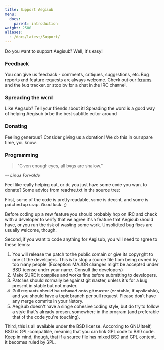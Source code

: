 ```yaml
---
title: Support Aegisub
menu:
  docs:
    parent: introduction
weight: 2500
aliases:
  - /docs/latest/Support/
---
```


Do you want to support Aegisub? Well, it's easy!

### Feedback

You can give us feedback - comments, critiques, suggestions, etc. Bug
reports and feature requests are always welcome. Check out our
[forums](http://forums.aegisub.org) and the [bug
tracker](http://devel.aegisub.org/), or stop by for a chat in the [IRC
channel](irc://irc.rizon.net/aegisub).

### Spreading the word

Like Aegisub? Tell your friends about it! Spreading the word is a good
way of helping Aegisub to be the best subtitle editor around.

### Donating

Feeling generous? Consider giving us a donation! We do this in our
spare time, you know.

### Programming

> "Given enough eyes, all bugs are shallow."

_-- Linus Torvalds_

Feel like really helping out, or do you just have some code you want to
donate? Some advice from readme.txt in the source tree:

First, some of the code is pretty readable, some is decent, and some is
patched up crap. Good luck. ;)

Before coding up a new feature you should probably hop on IRC and check
with a developer to verify that we agree it's a feature that Aegisub
should have, or you run the risk of wasting some work. Unsolicited bug
fixes are usually welcome, though.

Second, if you want to code anything for Aegisub, you will need to
agree to these terms:

1. You will release the patch to the public domain or give its
   copyright to one of the developers. This is to stop a source file from
   being owned by too many people. (Exception: MAJOR changes might be
   accepted under BSD license under your name. Consult the developers)
1. Make SURE it compiles and works fine before submitting to developers.
1. Patches should normally be against git master, unless it's for a bug
   present in stable but not master.
1. Pull requests should be rebased onto git master (or stable, if
   applicable), and you should have a topic branch per pull request.
   Please don't have any merge commits in your history.
1. Aegisub doesn't have a single cohesive coding style, but do try to
   follow a style that's already present somewhere in the program (and
   preferable that of the code you're touching).

Third, this is all available under the BSD license. According to GNU
itself, BSD is GPL-compatible, meaning that you can link GPL code to
BSD code. Keep in mind, though, that if a source file has mixed BSD and
GPL content, it becomes ruled by GPL.
